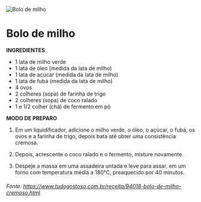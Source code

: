 ![Bolo de milho](https://catracalivre.com.br/cdn-cgi/image/f=auto,q=60,w=640,h=360,fit=cover/wp-content/uploads/2021/07/img-6830.jpg)

# Bolo de milho

**INGREDIENTES**

* 1 lata de milho verde
* 1 lata de óleo (medida da lata de milho)
* 1 lata de açúcar (medida da lata de milho)
* 1 lata de fubá (medida da lata de milho)
* 4 ovos
* 2 colheres (sopa) de farinha de trigo
* 2 colheres (sopa) de coco ralado
* 1 e 1/2 colher (chá) de fermento em pó

**MODO DE PREPARO**

1. Em um liquidificador, adicione o milho verde, o óleo, o açúcar, o fubá, os ovos e a farinha de trigo, depois bata até obter uma consistência cremosa.

2. Depois, acrescente o coco ralado e o fermento, misture novamente.

3. Despeje a massa em uma assadeira untada e leve para assar, em um forno com temperatura média a 180°C, preaquecido por 40 minutos.

###### Fonte: https://www.tudogostoso.com.br/receita/94018-bolo-de-milho-cremoso.html
